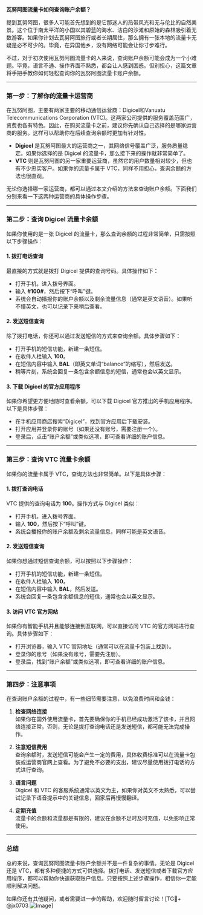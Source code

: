 **瓦努阿图流量卡如何查询账户余额？**

提到瓦努阿图，很多人可能首先想到的是它那迷人的热带风光和无与伦比的自然美景。这个位于南太平洋的小国以其碧蓝的海水、洁白的沙滩和原始的森林吸引着无数游客。如果你计划去瓦努阿图旅行或者长期居住，那么拥有一张本地的流量卡无疑是必不可少的。毕竟，在异国他乡，没有网络可能会让你寸步难行。

不过，对于初次使用瓦努阿图流量卡的人来说，查询账户余额可能会成为一个小难题。毕竟，语言不通、操作界面不熟悉，都会让人感到困惑。但别担心，这篇文章将手把手教你如何轻松查询你的瓦努阿图流量卡账户余额。

---

### **第一步：了解你的流量卡运营商**
在瓦努阿图，主要有两家主要的移动通信运营商：Digicel和Vanuatu Telecommunications Corporation (VTC)。这两家公司提供的服务覆盖范围广，资费也各有特色。因此，在购买流量卡之前，建议你先确认自己选择的是哪家运营商的服务。这样可以帮助你在后续查询余额时更加有针对性。

- **Digicel** 是瓦努阿图最大的运营商之一，其网络信号覆盖广泛，服务质量稳定。如果你选择的是 Digicel 的流量卡，那么接下来的操作就非常简单了。
- **VTC** 则是瓦努阿图的另一家重要运营商，虽然它的用户数量相对较少，但也有不少忠实客户。如果你的流量卡属于 VTC，同样不用担心，查询余额的方法也很直观。

无论你选择哪一家运营商，都可以通过本文介绍的方法来查询账户余额。下面我们分别来看一下这两种运营商的具体操作步骤。

---

### **第二步：查询 Digicel 流量卡余额**
如果你使用的是一张 Digicel 的流量卡，那么查询余额的过程非常简单，只需按照以下步骤操作：

#### 1. **拨打电话查询**
最直接的方式就是拨打 Digicel 提供的查询号码。具体操作如下：
- 打开手机，进入拨号界面。
- 输入 **#100#**，然后按下“呼叫”键。
- 系统会自动播报你的账户余额以及剩余流量信息（通常是英文语音）。如果听不懂英文，也可以记录下来稍后查看。

#### 2. **发送短信查询**
除了拨打电话，你还可以通过发送短信的方式来查询余额。具体步骤如下：
- 打开手机的短信功能，新建一条短信。
- 在收件人栏输入 **100**。
- 在短信内容中输入 **BAL**（即英文单词“balance”的缩写），然后发送。
- 稍等片刻，系统会回复一条包含余额信息的短信，通常也会以英文显示。

#### 3. **下载 Digicel 的官方应用程序**
如果你希望更方便地随时查看余额，可以下载 Digicel 官方推出的手机应用程序。以下是具体步骤：
- 在手机应用商店搜索“Digicel”，找到官方应用后下载安装。
- 打开应用并登录你的账号（如果还没有账号，需要注册一个）。
- 登录后，点击“账户余额”或类似选项，即可查看详细的账户信息。

---

### **第三步：查询 VTC 流量卡余额**
如果你的流量卡属于 VTC，查询方法也非常简单。以下是具体步骤：

#### 1. **拨打查询电话**
VTC 提供的查询电话为 **100**。操作方式与 Digicel 类似：
- 打开手机，进入拨号界面。
- 输入 **100**，然后按下“呼叫”键。
- 系统会播报你的账户余额及剩余流量信息，同样可能是英文语音。

#### 2. **发送短信查询**
如果你想通过短信查询余额，可以按照以下步骤操作：
- 打开手机的短信功能，新建一条短信。
- 在收件人栏输入 **100**。
- 在短信内容中输入 **BAL**，然后发送。
- 系统会回复一条包含余额信息的短信，通常也会以英文显示。

#### 3. **访问 VTC 官方网站**
如果你有智能手机并且能够连接到互联网，可以直接访问 VTC 的官方网站进行查询。具体步骤如下：
- 打开浏览器，输入 VTC 官网地址（通常可以在流量卡包装上找到）。
- 登录你的账号（如果没有账号，需要先注册）。
- 登录后，找到“账户余额”或类似选项，即可查看详细的账户信息。

---

### **第四步：注意事项**
在查询账户余额的过程中，有一些细节需要注意，以免浪费时间和金钱：

1. **检查网络连接**  
   如果你在国外使用流量卡，首先要确保你的手机已经成功激活了该卡，并且网络连接正常。否则，无论是拨打查询电话还是发送短信，都可能无法完成操作。

2. **注意短信费用**  
   查询余额时，发送短信可能会产生一定的费用，具体收费标准可以在流量卡包装或运营商官网上查看。为了避免不必要的支出，建议尽量使用拨打电话的方式进行查询。

3. **语言问题**  
   Digicel 和 VTC 的客服系统通常以英文为主，如果你对英文不太熟悉，可以尝试记录下语音提示中的关键信息，回家后再慢慢翻译。

4. **定期充值**  
   流量卡的余额和流量都是有限的，建议在余额不足时及时充值，以免影响正常使用。

---

### **总结**
总的来说，查询瓦努阿图流量卡账户余额并不是一件复杂的事情。无论是 Digicel 还是 VTC，都有多种便捷的方式可供选择。拨打电话、发送短信或者下载官方应用程序，都可以帮助你快速获取账户信息。只要按照上述步骤操作，相信你一定能顺利解决问题。

如果你还有其他疑问，或者需要进一步的帮助，欢迎随时留言讨论！[TG💪+ @jx0703 ![Image](https://github.com/user-attachments/assets/dbca1d08-cadb-493c-b0ec-ad6f7a83f270)]